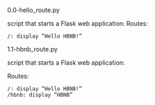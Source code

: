 0.0-hello_route.py
  
  script that starts a Flask web application:
  Routes:

    /: display “Hello HBNB!”

1.1-hbnb_route.py
  
  script that starts a Flask web application:
  
  Routes:

    /: display “Hello HBNB!”
    /hbnb: display “HBNB”

